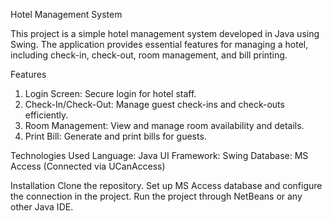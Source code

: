 Hotel Management System

This project is a simple hotel management system developed in Java using Swing. The application provides essential features for managing a hotel, including check-in, check-out, room management, and bill printing.

Features
  1. Login Screen: Secure login for hotel staff.
  2. Check-In/Check-Out: Manage guest check-ins and check-outs efficiently.
  3. Room Management: View and manage room availability and details.
  4. Print Bill: Generate and print bills for guests.

Technologies Used
  Language: Java
  UI Framework: Swing
  Database: MS Access (Connected via UCanAccess)
  
Installation
  Clone the repository.
  Set up MS Access database and configure the connection in the project.
  Run the project through NetBeans or any other Java IDE.
